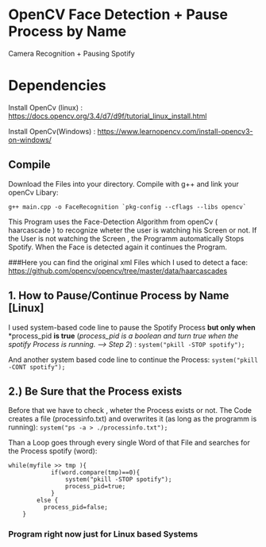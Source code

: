 # OpenCV Face Detection + Pause Process by Name
Camera Recognition + Pausing Spotify


# Dependencies
Install OpenCv (linux) : https://docs.opencv.org/3.4/d7/d9f/tutorial_linux_install.html

Install OpenCv(Windows) : https://www.learnopencv.com/install-opencv3-on-windows/

## Compile

Download the Files into your directory.
Compile with g++ and link your openCv Libary:
```
g++ main.cpp -o FaceRecognition `pkg-config --cflags --libs opencv`
```


This Program uses the Face-Detection Algorithm from openCv ( haarcascade ) to recognize wheter the user is watching his Screen or not. If the User is not watching the Screen , the Programm automatically Stops Spotify.
When the Face is detected again it continues the Program.

###Here you can find the original xml Files which I used to detect a face:
https://github.com/opencv/opencv/tree/master/data/haarcascades

## 1. How to Pause/Continue Process by Name [Linux]
I used system-based code line to pause the Spotify Process **but only when** *process_pid **is true**
(*process_pid is a boolean and turn true when the spotify Process is running. --> Step 2*)
:
`system("pkill -STOP spotify");`

 And another system based code line to continue the Process:
 `system("pkill -CONT spotify");`
 
## 2.) Be Sure that the Process exists

Before that we have to check , wheter the Process exists or not.
The Code creates a file (processinfo.txt) and overwrites it (as long as the programm is running):
`system("ps -a > ./processinfo.txt");`

Than a Loop goes through every single Word of that File and searches for the Process spotify (word):
```
while(myfile >> tmp ){
	        if(word.compare(tmp)==0){
                system("pkill -STOP spotify");
                process_pid=true;
            }
        else {
		  process_pid=false;
    }
 ```

### Program right now just for Linux based Systems

